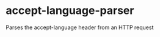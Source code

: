 accept-language-parser
======================

Parses the accept-language header from an HTTP request
